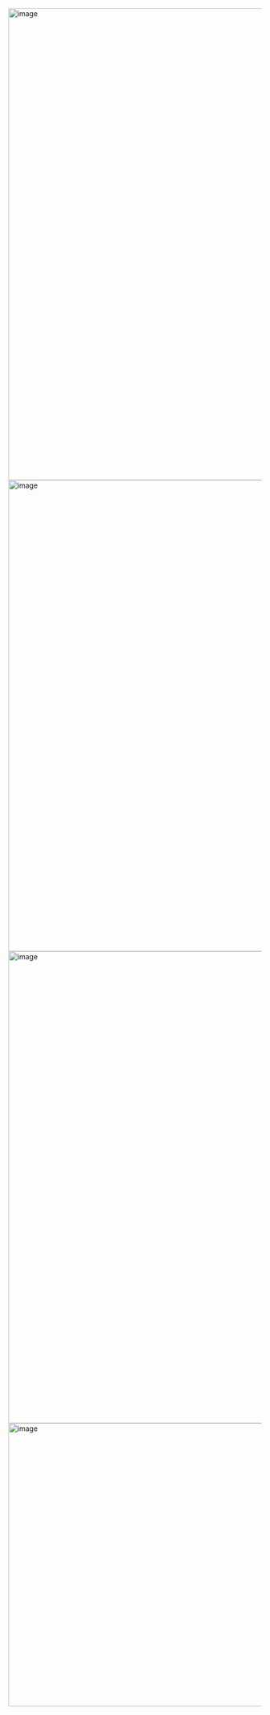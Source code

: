 <img width="1500" height="938" alt="image" src="https://github.com/user-attachments/assets/1d2209d2-638f-4489-808b-80c3c4026896" />
<img width="1499" height="937" alt="image" src="https://github.com/user-attachments/assets/ad945395-212b-4cf3-b6bb-9681adfd66f5" />
<img width="1500" height="938" alt="image" src="https://github.com/user-attachments/assets/9cea7551-f484-43ff-8829-3b8b88a1cb54" />
<img width="1000" height="563" alt="image" src="https://github.com/user-attachments/assets/c8d7b6dc-f8b5-46c2-af86-296ffe574c25" />

